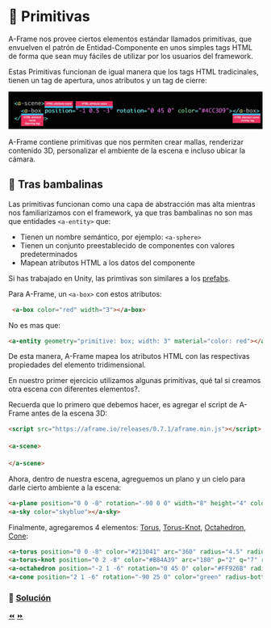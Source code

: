 # :dragon_face: Primitivas

A-Frame nos provee ciertos elementos estándar llamados primitivas, que envuelven el patrón de Entidad-Componente en unos simples tags HTML de forma que sean muy fáciles de utilizar por los usuarios del framework.

Estas Primitivas funcionan de igual manera que los tags HTML tradicinales, tienen un tag de apertura, unos atributos y un tag de cierre:

<p align="center">
 <img src="../docs/img/primitivas.jpg" alt="A-Frame">
</p>

A-Frame contiene primitivas que nos permiten crear mallas, renderizar contenido 3D, personalizar el ambiente de la escena e incluso ubicar la cámara.

## :see_no_evil: Tras bambalinas

Las primitivas funcionan como una capa de abstracción  mas alta mientras nos familiarizamos con el framework, ya que tras bambalinas no son mas que entidades `<a-entity>` que:

* Tienen un nombre semántico, por ejemplo: `<a-sphere>`
* Tienen un conjunto preestablecido de componentes con valores predeterminados
* Mapean atributos HTML a los datos del componente

Si has trabajado en Unity, las primtivas son similares a los [prefabs](https://docs.unity3d.com/Manual/Prefabs.html).

Para A-Frame, un `<a-box>` con estos atributos:

```html
 <a-box color="red" width="3"></a-box>
````

 No es mas que:

```html
<a-entity geometry="primitive: box; width: 3" material="color: red"></a-entity>
````

 De esta manera, A-Frame mapea los atributos HTML con las  respectivas propiedades del elemento tridimensional.

En nuestro primer ejercicio utilizamos algunas primitivas, qué tal si creamos otra escena con diferentes elementos?.

Recuerda que lo primero que debemos hacer, es agregar el script de A-Frame antes de la escena 3D:

```html
<script src="https://aframe.io/releases/0.7.1/aframe.min.js"></script>

<a-scene>

</a-scene>
````

Ahora, dentro de nuestra escena, agreguemos un plano y un cielo para darle cierto ambiente a la escena:

```html
<a-plane position="0 0 -8" rotation="-90 0 0" width="8" height="4" color="peru"></a-plane>
<a-sky color="skyblue"></a-sky>
````

Finalmente, agregaremos 4 elementos: [Torus](https://aframe.io/docs/0.7.0/primitives/a-torus.html), [Torus-Knot](https://aframe.io/docs/0.7.0/primitives/a-torus-knot.html), [Octahedron](https://aframe.io/docs/0.7.0/primitives/a-octahedron.html), [Cone](https://aframe.io/docs/0.7.0/primitives/a-cone.html):

```html
<a-torus position="0 0 -8" color="#213041" arc="360" radius="4.5" radius-tubular="0.1"></a-torus>
<a-torus-knot position="0 2 -8" color="#B84A39" arc="180" p="2" q="7" radius="1" radius-tubular="0.1"></a-torus-knot>
<a-octahedron position="-2 1 -6" rotation="0 45 0" color="#FF926B" radius="1"></a-octahedron>
<a-cone position="2 1 -6" rotation="-90 25 0" color="green" radius-bottom="0" radius-top="0.5"></a-cone>
````

### 📝 [Solución](https://codepen.io/fabiojcortes/pen/VrMPOm)

[⏪](https://github.com/fcor/aframe-workshop/blob/master/ex/1.md)  [⏩](https://github.com/fcor/aframe-workshop/blob/master/ex/3.md)
